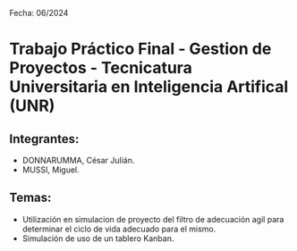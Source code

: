 Fecha: 06/2024

# Trabajo Práctico Final - Gestion de Proyectos - Tecnicatura Universitaria en Inteligencia Artifical (UNR)

## Integrantes:

* DONNARUMMA, César Julián.
* MUSSI, Miguel.

## Temas:

* Utilización en simulacion de proyecto del filtro de adecuación agil para determinar el ciclo de vida adecuado para el mismo.
* Simulación de uso de un tablero Kanban.
